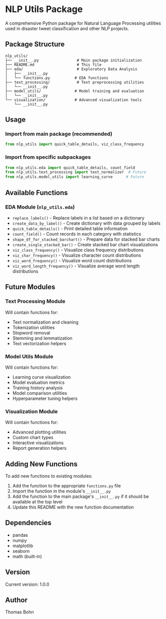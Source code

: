 # NLP Utils Package

A comprehensive Python package for Natural Language Processing utilities used in disaster tweet classification and other NLP projects.

## Package Structure

```
nlp_utils/
├── __init__.py                 # Main package initialization
├── README.md                   # This file
├── eda/                        # Exploratory Data Analysis
│   ├── __init__.py
│   └── functions.py           # EDA functions
├── text_processing/            # Text preprocessing utilities
│   └── __init__.py
├── model_utils/               # Model training and evaluation
│   └── __init__.py
└── visualization/             # Advanced visualization tools
    └── __init__.py
```

## Usage

### Import from main package (recommended)
```python
from nlp_utils import quick_table_details, viz_class_frequency
```

### Import from specific subpackages
```python
from nlp_utils.eda import quick_table_details, count_field
from nlp_utils.text_processing import text_normalizer  # Future
from nlp_utils.model_utils import learning_curve      # Future
```

## Available Functions

### EDA Module (`nlp_utils.eda`)

- `replace_labels()` - Replace labels in a list based on a dictionary
- `create_data_by_label()` - Create dictionary with data grouped by labels
- `quick_table_details()` - Print detailed table information
- `count_field()` - Count records in each category with statistics
- `shape_df_for_stacked_barchart()` - Prepare data for stacked bar charts
- `create_single_stacked_bar()` - Create stacked bar chart visualizations
- `viz_class_frequency()` - Visualize class frequency distributions
- `viz_char_frequency()` - Visualize character count distributions
- `viz_word_frequency()` - Visualize word count distributions
- `viz_word_length_frequency()` - Visualize average word length distributions

## Future Modules

### Text Processing Module
Will contain functions for:
- Text normalization and cleaning
- Tokenization utilities
- Stopword removal
- Stemming and lemmatization
- Text vectorization helpers

### Model Utils Module
Will contain functions for:
- Learning curve visualization
- Model evaluation metrics
- Training history analysis
- Model comparison utilities
- Hyperparameter tuning helpers

### Visualization Module
Will contain functions for:
- Advanced plotting utilities
- Custom chart types
- Interactive visualizations
- Report generation helpers

## Adding New Functions

To add new functions to existing modules:

1. Add the function to the appropriate `functions.py` file
2. Import the function in the module's `__init__.py`
3. Add the function to the main package's `__init__.py` if it should be available at the top level
4. Update this README with the new function documentation

## Dependencies

- pandas
- numpy
- matplotlib
- seaborn
- math (built-in)

## Version

Current version: 1.0.0

## Author

Thomas Bohn

